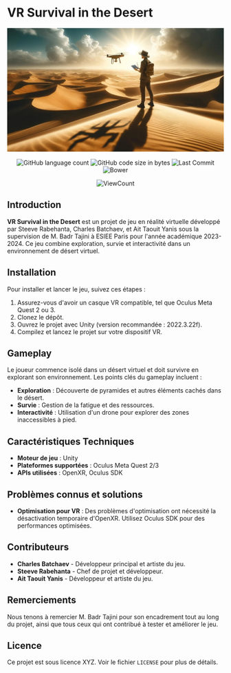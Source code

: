 # VR Survival in the Desert

<p align="center">
  <img src="Ressources/illustration_of_our_game.png">
</p>
<p align="center"> 
<img alt="GitHub language count" src="https://img.shields.io/github/languages/count/charlesbchv/survivalInTheDesertVR?style=plastic&color=blue">
<img alt="GitHub code size in bytes" src="https://img.shields.io/github/languages/code-size/charlesbchv/survivalInTheDesertVR?style=plastic&color=violet">
<img alt="Last Commit" src="https://img.shields.io/github/last-commit/charlesbchv/survivalInTheDesertVR?style=plastic&color=yellow">
<img alt="Bower" src="https://img.shields.io/bower/l/space?style=plastic&color=acre">
</p>
<p align="center">
   <img alt="ViewCount" src="https://views.whatilearened.today/views/github/charlesbchv/survivalInTheDesertVR.svg">
</p>


## Introduction

**VR Survival in the Desert** est un projet de jeu en réalité virtuelle développé par Steeve Rabehanta, Charles Batchaev, et Ait Taouit Yanis sous la supervision de M. Badr Tajini à ESIEE Paris pour l'année académique 2023-2024. Ce jeu combine exploration, survie et interactivité dans un environnement de désert virtuel.


## Installation

Pour installer et lancer le jeu, suivez ces étapes :

1. Assurez-vous d'avoir un casque VR compatible, tel que Oculus Meta Quest 2 ou 3.
2. Clonez le dépôt.
3. Ouvrez le projet avec Unity (version recommandée : 2022.3.22f).
4. Compilez et lancez le projet sur votre dispositif VR.

## Gameplay

Le joueur commence isolé dans un désert virtuel et doit survivre en explorant son environnement. Les points clés du gameplay incluent :

- **Exploration** : Découverte de pyramides et autres éléments cachés dans le désert.
- **Survie** : Gestion de la fatigue et des ressources.
- **Interactivité** : Utilisation d'un drone pour explorer des zones inaccessibles à pied.

## Caractéristiques Techniques

- **Moteur de jeu** : Unity
- **Plateformes supportées** : Oculus Meta Quest 2/3
- **APIs utilisées** : OpenXR, Oculus SDK

## Problèmes connus et solutions

- **Optimisation pour VR** : Des problèmes d'optimisation ont nécessité la désactivation temporaire d'OpenXR. Utilisez Oculus SDK pour des performances optimisées.

## Contributeurs

- **Charles Batchaev** - Développeur principal et artiste du jeu.
- **Steeve Rabehanta** - Chef de projet et développeur.
- **Ait Taouit Yanis** - Développeur et artiste du jeu.

## Remerciements

Nous tenons à remercier M. Badr Tajini pour son encadrement tout au long du projet, ainsi que tous ceux qui ont contribué à tester et améliorer le jeu.

## Licence

Ce projet est sous licence XYZ. Voir le fichier `LICENSE` pour plus de détails.